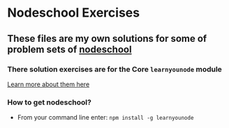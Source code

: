 # Nodeschool Exercises

## These files are my own solutions for some of problem sets of [nodeschool](https://nodeschool.io/)

### There solution exercises are for the Core `learnyounode` module

[Learn more about them here](https://nodeschool.io/#workshoppers)

### How to get nodeschool?
- From your command line enter: `npm install -g learnyounode`
